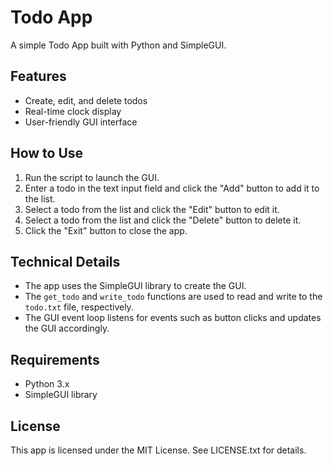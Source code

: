 # Todo App

A simple Todo App built with Python and SimpleGUI.

## Features
- Create, edit, and delete todos
- Real-time clock display
- User-friendly GUI interface

## How to Use
1. Run the script to launch the GUI.
2. Enter a todo in the text input field and click the "Add" button to add it to the list.
3. Select a todo from the list and click the "Edit" button to edit it.
4. Select a todo from the list and click the "Delete" button to delete it.
5. Click the "Exit" button to close the app.

## Technical Details
- The app uses the SimpleGUI library to create the GUI.
- The `get_todo` and `write_todo` functions are used to read and write to the `todo.txt` file, respectively.
- The GUI event loop listens for events such as button clicks and updates the GUI accordingly.

## Requirements
- Python 3.x
- SimpleGUI library

## License
This app is licensed under the MIT License. See LICENSE.txt for details.
